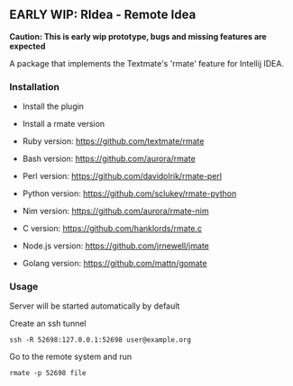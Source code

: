 ## EARLY WIP: RIdea - Remote Idea

**Caution: This is early wip prototype, bugs and missing features are expected**

A package that implements the Textmate's 'rmate' feature for Intellij IDEA.

### Installation

- Install the plugin
- Install a rmate version

- Ruby version: https://github.com/textmate/rmate
- Bash version: https://github.com/aurora/rmate
- Perl version: https://github.com/davidolrik/rmate-perl
- Python version: https://github.com/sclukey/rmate-python
- Nim version: https://github.com/aurora/rmate-nim
- C version: https://github.com/hanklords/rmate.c
- Node.js version: https://github.com/jrnewell/jmate
- Golang version: https://github.com/mattn/gomate

### Usage

Server will be started automatically by default

Create an ssh tunnel

`ssh -R 52698:127.0.0.1:52698 user@example.org`

Go to the remote system and run

`rmate -p 52698 file`